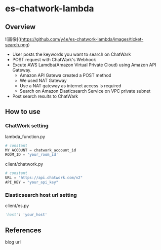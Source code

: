 # es-chatwork-lambda

## Overview

![画像]((https://github.com/y4e/es-chatwork-lambda/images/ticket-search.png)

- User posts the keywords you want to search on ChatWark
- POST request with ChatWark's Webhook
- Excute AWS Lamdba(Amazon Virtual Private Cloud) using Amazon API Gateway.
  - Amazon API Gatewa created a POST method
  - We used NAT Gateway
  - Use a NAT gateway as internet access is required
  - Search on Amazon Elasticsearch Service on VPC private subnet
- Post search results to ChatWark

## How to use

### ChatWork setting 

lambda_function.py
```python
# constant
MY_ACCOUNT = chatwork_account_id
ROOM_ID = 'your_room_id'
```

client/chatwork.py
```python
# constant
URL = "https://api.chatwork.com/v2"
API_KEY = "your_api_key"
```

### Elasticsearch host url setting          
 
client/es.py
``` python
'host': 'your_host'
```

## References

blog url